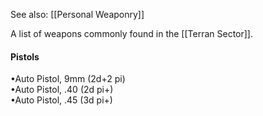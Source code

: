 See also: [[Personal Weaponry]]

A list of weapons commonly found in the [[Terran Sector]].

#### **Pistols**
•Auto Pistol, 9mm (2d+2 pi)<br>
•Auto Pistol, .40 (2d pi+)  <br>
•Auto Pistol, .45 (3d pi+)  <br>
